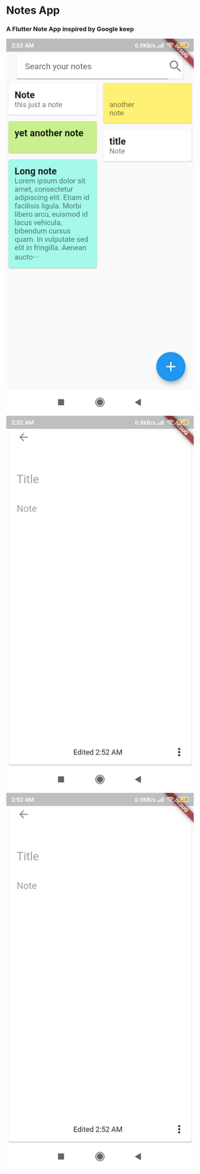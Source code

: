 # Notes App

### A Flutter Note App inspired by Google keep

![](screenshots/1.jpg)
![](screenshots/2.jpg)
![](screenshots/2.jpg)